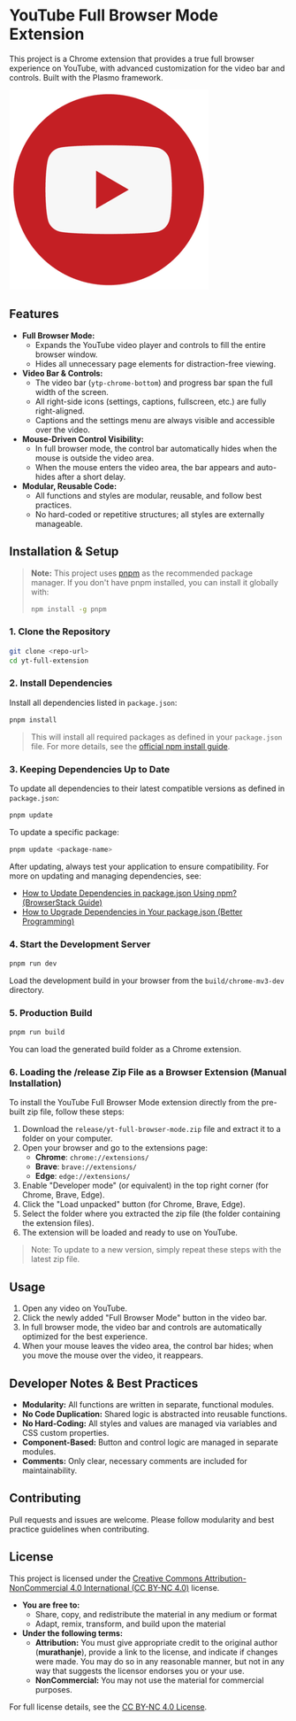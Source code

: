 # YouTube Full Browser Mode Extension

This project is a Chrome extension that provides a true full browser experience on YouTube, with advanced customization for the video bar and controls. Built with the Plasmo framework.

![YouTube Full Browser Mode Extension Icon](assets/icon.png)

## Features

- **Full Browser Mode:**
  - Expands the YouTube video player and controls to fill the entire browser window.
  - Hides all unnecessary page elements for distraction-free viewing.
- **Video Bar & Controls:**
  - The video bar (`ytp-chrome-bottom`) and progress bar span the full width of the screen.
  - All right-side icons (settings, captions, fullscreen, etc.) are fully right-aligned.
  - Captions and the settings menu are always visible and accessible over the video.
- **Mouse-Driven Control Visibility:**
  - In full browser mode, the control bar automatically hides when the mouse is outside the video area.
  - When the mouse enters the video area, the bar appears and auto-hides after a short delay.
- **Modular, Reusable Code:**
  - All functions and styles are modular, reusable, and follow best practices.
  - No hard-coded or repetitive structures; all styles are externally manageable.

## Installation & Setup

> **Note:** This project uses [pnpm](https://pnpm.io/) as the recommended package manager. If you don't have pnpm installed, you can install it globally with:
>
> ```bash
> npm install -g pnpm
> ```

### 1. Clone the Repository

```bash
git clone <repo-url>
cd yt-full-extension
```

### 2. Install Dependencies

Install all dependencies listed in `package.json`:

```bash
pnpm install
```

> This will install all required packages as defined in your `package.json` file. For more details, see the [official npm install guide](https://www.browserstack.com/guide/update-dependencies-in-package-json-using-npm).

### 3. Keeping Dependencies Up to Date

To update all dependencies to their latest compatible versions as defined in `package.json`:

```bash
pnpm update
```

To update a specific package:

```bash
pnpm update <package-name>
```

After updating, always test your application to ensure compatibility. For more on updating and managing dependencies, see:
- [How to Update Dependencies in package.json Using npm? (BrowserStack Guide)](https://www.browserstack.com/guide/update-dependencies-in-package-json-using-npm)
- [How to Upgrade Dependencies in Your package.json (Better Programming)](https://betterprogramming.pub/how-to-upgrade-dependencies-in-package-json-e5546804187f?gi=8f38792ea594)

### 4. Start the Development Server

```bash
pnpm run dev
```

Load the development build in your browser from the `build/chrome-mv3-dev` directory.

### 5. Production Build

```bash
pnpm run build
```

You can load the generated build folder as a Chrome extension.

### 6. Loading the /release Zip File as a Browser Extension (Manual Installation)

To install the YouTube Full Browser Mode extension directly from the pre-built zip file, follow these steps:

1. Download the `release/yt-full-browser-mode.zip` file and extract it to a folder on your computer.
2. Open your browser and go to the extensions page:
   - **Chrome**: `chrome://extensions/`
   - **Brave**: `brave://extensions/`
   - **Edge**: `edge://extensions/`
3. Enable "Developer mode" (or equivalent) in the top right corner (for Chrome, Brave, Edge).
4. Click the "Load unpacked" button (for Chrome, Brave, Edge).
5. Select the folder where you extracted the zip file (the folder containing the extension files).
6. The extension will be loaded and ready to use on YouTube.

> Note: To update to a new version, simply repeat these steps with the latest zip file.

## Usage

1. Open any video on YouTube.
2. Click the newly added "Full Browser Mode" button in the video bar.
3. In full browser mode, the video bar and controls are automatically optimized for the best experience.
4. When your mouse leaves the video area, the control bar hides; when you move the mouse over the video, it reappears.

## Developer Notes & Best Practices

- **Modularity:** All functions are written in separate, functional modules.
- **No Code Duplication:** Shared logic is abstracted into reusable functions.
- **No Hard-Coding:** All styles and values are managed via variables and CSS custom properties.
- **Component-Based:** Button and control logic are managed in separate modules.
- **Comments:** Only clear, necessary comments are included for maintainability.

## Contributing

Pull requests and issues are welcome. Please follow modularity and best practice guidelines when contributing.

## License

This project is licensed under the [Creative Commons Attribution-NonCommercial 4.0 International (CC BY-NC 4.0)](https://creativecommons.org/licenses/by-nc/4.0/) license.

- **You are free to:**
  - Share, copy, and redistribute the material in any medium or format
  - Adapt, remix, transform, and build upon the material
- **Under the following terms:**
  - **Attribution:** You must give appropriate credit to the original author (**murathanje**), provide a link to the license, and indicate if changes were made. You may do so in any reasonable manner, but not in any way that suggests the licensor endorses you or your use.
  - **NonCommercial:** You may not use the material for commercial purposes.

For full license details, see the [CC BY-NC 4.0 License](https://creativecommons.org/licenses/by-nc/4.0/).
